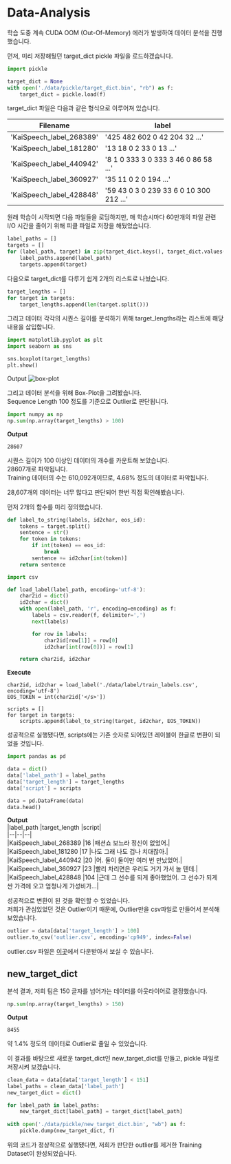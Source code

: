 # Data-Analysis
  
학습 도중 계속 CUDA OOM (Out-Of-Memory) 에러가 발생하여 데이터 분석을 진행했습니다.  
  
먼저, 미리 저장해뒀던 target_dict pickle 파일을 로드하겠습니다.  
  
```python
import pickle

target_dict = None
with open('./data/pickle/target_dict.bin', "rb") as f:
    target_dict = pickle.load(f)
```
  
target_dict 파일은 다음과 같은 형식으로 이루어져 있습니다.  
  
|Filename|label|
|---|---|  
|'KaiSpeech_label_268389'|'425 482 602 0 42 204 32 ...'|  
|'KaiSpeech_label_181280'|'13 18 0 2 33 0 13 ...'|    
|'KaiSpeech_label_440942'|'8 1 0 333 3 0 333 3 46 0 86 58 ...'|  
|'KaiSpeech_label_360927'|'35 11 0 2 0 194 ...'|  
|'KaiSpeech_label_428848'|'59 43 0 3 0 239 33 6 0 10 300 212 ...'|  
  
원래 학습이 시작되면 다음 파일들을 로딩하지만, 매 학습시마다 60만개의 파일 관련 I/O 시간을 줄이기 위해 피클 파일로 저장을 해뒀었습니다.  
  
```python
label_paths = []
targets = []
for (label_path, target) in zip(target_dict.keys(), target_dict.values()):
    label_paths.append(label_path)
    targets.append(target)
```
  
다음으로 target_dict를 다루기 쉽게 2개의 리스트로 나눴습니다.  
  
```python
target_lengths = []
for target in targets:
    target_lengths.append(len(target.split()))
```
  
그리고 데이터 각각의 시퀀스 길이를 분석하기 위해 target_lengths라는 리스트에 해당 내용을 삽입합니다.  
  
```python
import matplotlib.pyplot as plt
import seaborn as sns

sns.boxplot(target_lengths)
plt.show()
```
Output
![box-plot](https://postfiles.pstatic.net/MjAyMDAzMTFfMTA2/MDAxNTgzOTEzMDQwNDI2.5PCXVdV5ZvyN9DAokL4o6UUpWXk9Txdu8Rfhv7mdH6Ug.bi8a_1BHhM42fkDwWpfIfTVtk1GKbtVUGDsT8JFT5eYg.PNG.sooftware/image.png?type=w773)  
  
그리고 데이터 분석을 위해 Box-Plot을 그려봤습니다.  
Sequence Length 100 정도를 기준으로 Outlier로 판단됩니다.  
  
```python
import numpy as np
np.sum(np.array(target_lengths) > 100)
```
  
**Output**
```
28607
```
  
시퀀스 길이가 100 이상인 데이터의 개수를 카운트해 보았습니다.  
28607개로 파악됩니다.  
Training 데이터의 수는 610,092개이므로, 4.68% 정도의 데이터로 파악됩니다.  
  
28,607개의 데이터는 너무 많다고 판단되어 한번 직접 확인해봤습니다.  
  
먼저 2개의 함수를 미리 정의했습니다.  
  
```python
def label_to_string(labels, id2char, eos_id):
    tokens = target.split()
    sentence = str()
    for token in tokens:
        if int(token) == eos_id:
            break
        sentence += id2char[int(token)]
    return sentence
```
```python
import csv

def load_label(label_path, encoding='utf-8'):
    char2id = dict()
    id2char = dict()
    with open(label_path, 'r', encoding=encoding) as f:
        labels = csv.reader(f, delimiter=',')
        next(labels)

        for row in labels:
            char2id[row[1]] = row[0]
            id2char[int(row[0])] = row[1]

    return char2id, id2char
```
  
**Execute**
```
char2id, id2char = load_label('./data/label/train_labels.csv', encoding='utf-8')
EOS_TOKEN = int(char2id['</s>'])

scripts = []
for target in targets:
    scripts.append(label_to_string(target, id2char, EOS_TOKEN))
```
  
성공적으로 실행됐다면, scripts에는 기존 숫자로 되어있던 레이블이 한글로 변환이 되었을 것입니다.  
  
```python
import pandas as pd

data = dict()
data['label_path'] = label_paths
data['target_length'] = target_lengths
data['script'] = scripts

data = pd.DataFrame(data)
data.head()
```
**Output**  
|label_path	|target_length	|script|  
|--|--|--|  
|KaiSpeech_label_268389	|16	|패션쇼 보느라 정신이 없었어.|  
|KaiSpeech_label_181280	|17	|나도 그래 나도 겁나 치대잖아.|  
|KaiSpeech_label_440942	|20	|어. 둘이 둘이만 여러 번 만났었어.|  
|KaiSpeech_label_360927	|23	|빨리 차리면은 우리도 거기 가서 놀 텐데.|  
|KaiSpeech_label_428848	|104	|근데 그 선수를 되게 좋아했었어. 그 선수가 되게 싼 가격에 오고 엄청나게 가성비가...|  
  
성공적으로 변환이 된 것을 확인할 수 있었습니다.  
저희가 관심있었던 것은 Outlier이기 때문에, Outlier만을 csv파일로 만들어서 분석해보았습니다.  
  
```python
outlier = data[data['target_length'] > 100]
outlier.to_csv('outlier.csv', encoding='cp949', index=False)
```
  
outlier.csv 파일은 [이곳](https://github.com/sh951011/Korean-Speech-Recognition/blob/master/data/outlier.csv)에서 다운받아서 보실 수 있습니다.  
  
## new_target_dict
  
분석 결과, 저희 팀은 150 글자를 넘어가는 데이터를 아웃라이어로 결정했습니다.  
  
```python
np.sum(np.array(target_lengths) > 150)
```
**Output**
```
8455
```
  
약 1.4% 정도의 데이터로 Outlier로 줄일 수 있었습니다.  
  
이 결과를 바탕으로 새로운 target_dict인 new_target_dict를 만들고, pickle 파일로 저장시켜 보겠습니다.  
```python
clean_data = data[data['target_length'] < 151]
label_paths = clean_data['label_path']
new_target_dict = dict()

for label_path in label_paths:
    new_target_dict[label_path] = target_dict[label_path]
    
with open('./data/pickle/new_target_dict.bin', "wb") as f:
    pickle.dump(new_target_dict, f)
```
  
위의 코드가 정상적으로 실행됐다면, 저희가 판단한 outlier를 제거한 Training Dataset이 완성되었습니다.  